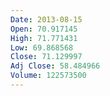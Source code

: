 ```yaml
---
Date: 2013-08-15
Open: 70.917145
High: 71.771431
Low: 69.868568
Close: 71.129997
Adj Close: 58.484966
Volume: 122573500
---
```

